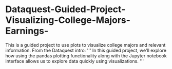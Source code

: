 # Dataquest-Guided-Project-Visualizing-College-Majors-Earnings-
This is a guided project to use plots to visualize college majors and relevant information.
From the Dataquest intro:
'''
In this guided project, we'll explore how using the pandas plotting functionality along with the Jupyter notebook interface 
allows us to explore data quickly using visualizations. 
'''

